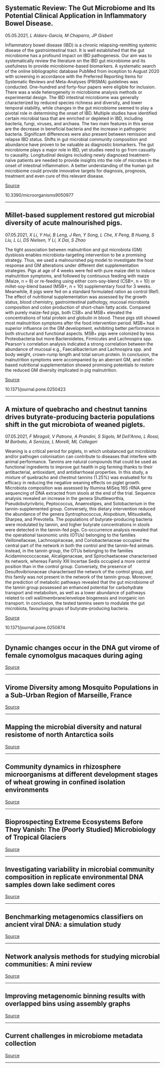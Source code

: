 ## Systematic Review: The Gut Microbiome and Its Potential Clinical Application in Inflammatory Bowel Disease.
 05.05.2021, _L Aldars-García, M Chaparro, JP Gisbert_


Inflammatory bowel disease (IBD) is a chronic relapsing-remitting systemic disease of the gastrointestinal tract. It is well established that the gut microbiome has a profound impact on IBD pathogenesis. Our aim was to systematically review the literature on the IBD gut microbiome and its usefulness to provide microbiome-based biomarkers. A systematic search of the online bibliographic database PubMed from inception to August 2020 with screening in accordance with the Preferred Reporting Items for Systematic Reviews and Meta-Analyses (PRISMA) guidelines was conducted. One-hundred and forty-four papers were eligible for inclusion. There was a wide heterogeneity in microbiome analysis methods or experimental design. The IBD intestinal microbiome was generally characterized by reduced species richness and diversity, and lower temporal stability, while changes in the gut microbiome seemed to play a pivotal role in determining the onset of IBD. Multiple studies have identified certain microbial taxa that are enriched or depleted in IBD, including bacteria, fungi, viruses, and archaea. The two main features in this sense are the decrease in beneficial bacteria and the increase in pathogenic bacteria. Significant differences were also present between remission and relapse IBD status. Shifts in gut microbial community composition and abundance have proven to be valuable as diagnostic biomarkers. The gut microbiome plays a major role in IBD, yet studies need to go from casualty to causality. Longitudinal designs including newly diagnosed treatment-naïve patients are needed to provide insights into the role of microbes in the onset of intestinal inflammation. A better understanding of the human gut microbiome could provide innovative targets for diagnosis, prognosis, treatment and even cure of this relevant disease.

[Source](https://doi.org/10.3390/microorganisms9050977)

10.3390/microorganisms9050977

---

## Millet-based supplement restored gut microbial diversity of acute malnourished pigs.
 07.05.2021, _X Li, Y Hui, B Leng, J Ren, Y Song, L Che, X Peng, B Huang, S Liu, L Li, DS Nielsen, Y Li, X Dai, S Zhao_


The tight association between malnutrition and gut microbiota (GM) dysbiosis enables microbiota-targeting intervention to be a promising strategy. Thus, we used a malnourished pig model to investigate the host response and GM alterations under different diet supplementation strategies. Pigs at age of 4 weeks were fed with pure maize diet to induce malnutrition symptoms, and followed by continuous feeding with maize (Maize, n = 8) or re-feeding using either corn-soy-blend (CSB+, n = 10) or millet-soy-blend based (MSB+, n = 10) supplementary food for 3 weeks. Meanwhile, 8 pigs were fed on a standard formulated ration as control (Ref). The effect of nutritional supplementation was assessed by the growth status, blood chemistry, gastrointestinal pathology, mucosal microbiota composition and colon production of short-chain fatty acids. Compared with purely maize-fed pigs, both CSB+ and MSB+ elevated the concentrations of total protein and globulin in blood. These pigs still showed most malnutrition symptoms after the food intervention period. MSB+ had superior influence on the GM development, exhibiting better performance in both structural and functional aspects. MSB+ pigs were colonized by less Proteobacteria but more Bacteroidetes, Firmicutes and Lachnospira spp. Pearson's correlation analysis indicated a strong correlation between the abundance of mucosal e.g., Faecalibacterium and Lachnospira spp. and body weight, crown-rump length and total serum protein. In conclusion, the malnutrition symptoms were accompanied by an aberrant GM, and millet-based nutritional supplementation showed promising potentials to restore the reduced GM diversity implicated in pig malnutrition.

[Source](https://doi.org/10.1371/journal.pone.0250423)

10.1371/journal.pone.0250423

---

## A mixture of quebracho and chestnut tannins drives butyrate-producing bacteria populations shift in the gut microbiota of weaned piglets.
 07.05.2021, _F Miragoli, V Patrone, A Prandini, S Sigolo, M Dell'Anno, L Rossi, M Barbato, A Senizza, L Morelli, ML Callegari_


Weaning is a critical period for piglets, in which unbalanced gut microbiota and/or pathogen colonisation can contribute to diseases that interfere with animal performance. Tannins are natural compounds that could be used as functional ingredients to improve gut health in pig farming thanks to their antibacterial, antioxidant, and antidiarrhoeal properties. In this study, a mixture of quebracho and chestnut tannins (1.25%) was evaluated for its efficacy in reducing the negative weaning effects on piglet growth. Microbiota composition was assessed by Illumina MiSeq 16S rRNA gene sequencing of DNA extracted from stools at the end of the trial. Sequence analysis revealed an increase in the genera Shuttleworthia, Pseudobutyrivibrio, Peptococcus, Anaerostipes, and Solobacterium in the tannin-supplemented group. Conversely, this dietary intervention reduced the abundance of the genera Syntrophococcus, Atopobium, Mitsuokella, Sharpea, and Prevotella. The populations of butyrate-producing bacteria were modulated by tannin, and higher butyrate concentrations in stools were detected in the tannin-fed pigs. Co-occurrence analysis revealed that the operational taxonomic units (OTUs) belonging to the families Veillonellaceae, Lachnospiraceae, and Coriobacteriaceae occupied the central part of the network in both the control and the tannin-fed animals. Instead, in the tannin group, the OTUs belonging to the families Acidaminococcaceae, Alcaligenaceae, and Spirochaetaceae characterised its network, whereas Family XIII Incertae Sedis occupied a more central position than in the control group. Conversely, the presence of Desulfovibrionaceae characterised the network of the control group, and this family was not present in the network of the tannin group. Moreover, the prediction of metabolic pathways revealed that the gut microbiome of the tannin group possessed an enhanced potential for carbohydrate transport and metabolism, as well as a lower abundance of pathways related to cell wall/membrane/envelope biogenesis and inorganic ion transport. In conclusion, the tested tannins seem to modulate the gut microbiota, favouring groups of butyrate-producing bacteria.

[Source](https://doi.org/10.1371/journal.pone.0250874)

10.1371/journal.pone.0250874

---

## Dynamic changes occur in the DNA gut virome of female cynomolgus macaques during aging

[Source](https://doi.org/10.1002/mbo3.1186)

---

## Virome Diversity among Mosquito Populations in a Sub-Urban Region of Marseille, France

[Source](https://doi.org/10.3390/v13050768)

---

## Mapping the microbial diversity and natural resistome of north Antarctica soils

[Source](https://doi.org/10.1101/2021.05.05.442734)

---

## Community dynamics in rhizosphere microorganisms at different development stages of wheat growing in confined isolation environments

[Source](https://doi.org/10.1007/s00253-021-11283-1)

---

## Bioprospecting Extreme Ecosystems Before They Vanish: The (Poorly Studied) Microbiology of Tropical Glaciers

[Source](https://www.taylorfrancis.com/chapters/edit/10.1201/9780429343452-1/bioprospecting-extreme-ecosystems-vanish-poorly-studied-microbiology-tropical-glaciers-luis-andr%C3%A9s-yarz%C3%A1bal)

---

## Investigating variability in microbial community composition in replicate environmental DNA samples down lake sediment cores

[Source](https://doi.org/10.1371/journal.pone.0250783)

---

## Benchmarking metagenomics classifiers on ancient viral DNA: a simulation study

[Source](https://doi.org/10.1101/2021.04.30.442132)

---

## Network analysis methods for studying microbial communities: A mini review

[Source](https://doi.org/10.1016/j.csbj.2021.05.001)

---

## Improving metagenomic binning results with overlapped bins using assembly graphs

[Source](https://doi.org/10.1186/s13015-021-00185-6)

---

## Current challenges in microbiome metadata collection

[Source](https://doi.org/10.1101/2021.05.05.442781)

---

